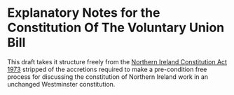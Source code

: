 # Explanatory Notes for the Constitution Of The Voluntary Union Bill

This draft takes it structure freely from the [Northern Ireland Constitution Act 1973](https://www.legislation.gov.uk/ukpga/1973/36/section/24/enacted) stripped of the accretions required to make a pre-condition free process for discussing the constitution of Northern Ireland work in an unchanged Westminster constitution.

